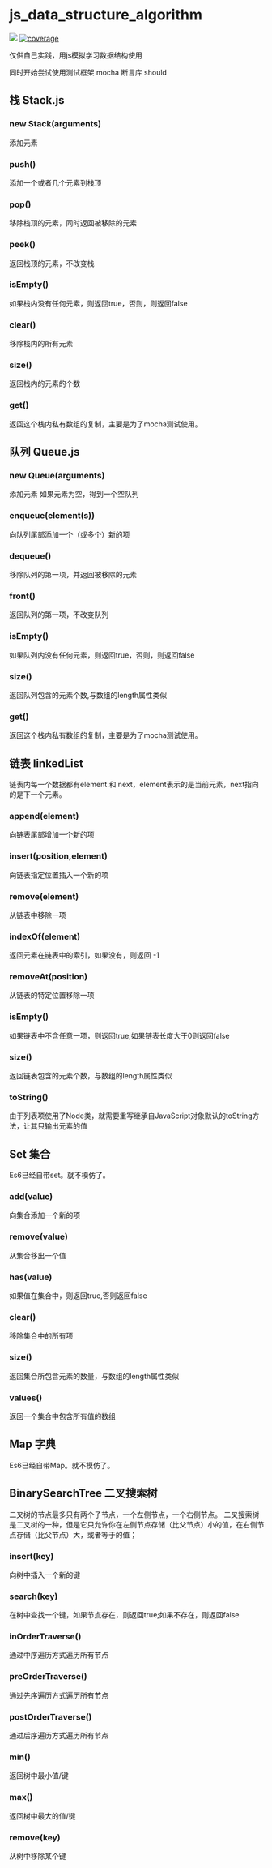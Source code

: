 # js_data_structure_algorithm

![](https://travis-ci.org/Ali1213/js_data_structure_algorithm.svg?branch=master)
[![coverage](https://codecov.io/gh/Ali1213/js_data_structure_algorithm/branch/master/graph/badge.svg)](https://codecov.io/gh/Ali1213/js_data_structure_algorithm)

仅供自己实践，用js模拟学习数据结构使用

同时开始尝试使用测试框架 mocha 断言库 should

## 栈 Stack.js

### new Stack(arguments)
添加元素
### push()
添加一个或者几个元素到栈顶
### pop()
移除栈顶的元素，同时返回被移除的元素
### peek()
返回栈顶的元素，不改变栈
### isEmpty()
如果栈内没有任何元素，则返回true，否则，则返回false
### clear()
移除栈内的所有元素
### size()
返回栈内的元素的个数

### get()
返回这个栈内私有数组的复制，主要是为了mocha测试使用。

## 队列 Queue.js

### new Queue(arguments)
添加元素
如果元素为空，得到一个空队列

### enqueue(element(s))
向队列尾部添加一个（或多个）新的项

### dequeue()
移除队列的第一项，并返回被移除的元素

### front()
返回队列的第一项，不改变队列

### isEmpty()
如果队列内没有任何元素，则返回true，否则，则返回false

### size()
返回队列包含的元素个数,与数组的length属性类似


### get()
返回这个栈内私有数组的复制，主要是为了mocha测试使用。

## 链表 linkedList

链表内每一个数据都有element 和 next，element表示的是当前元素，next指向的是下一个元素。

### append(element)
向链表尾部增加一个新的项

### insert(position,element)
向链表指定位置插入一个新的项

### remove(element)
从链表中移除一项

### indexOf(element)
返回元素在链表中的索引，如果没有，则返回 -1

### removeAt(position)
从链表的特定位置移除一项

### isEmpty()
如果链表中不含任意一项，则返回true;如果链表长度大于0则返回false

### size()
返回链表包含的元素个数，与数组的length属性类似

### toString()
由于列表项使用了Node类，就需要重写继承自JavaScript对象默认的toString方法，让其只输出元素的值


## Set 集合

Es6已经自带set。就不模仿了。

### add(value)
向集合添加一个新的项

### remove(value)
从集合移出一个值

### has(value)
如果值在集合中，则返回true,否则返回false

### clear()
移除集合中的所有项

### size()
返回集合所包含元素的数量，与数组的length属性类似

### values()
返回一个集合中包含所有值的数组

## Map 字典

Es6已经自带Map。就不模仿了。
 

## BinarySearchTree 二叉搜索树

二叉树的节点最多只有两个子节点，一个左侧节点，一个右侧节点。
二叉搜索树是二叉树的一种，但是它只允许你在左侧节点存储（比父节点）小的值，在右侧节点存储（比父节点）大，或者等于的值；

### insert(key)
向树中插入一个新的键

### search(key)
在树中查找一个键，如果节点存在，则返回true;如果不存在，则返回false

### inOrderTraverse()
通过中序遍历方式遍历所有节点

### preOrderTraverse()
通过先序遍历方式遍历所有节点

### postOrderTraverse()
通过后序遍历方式遍历所有节点

### min()
返回树中最小值/键

### max()
返回树中最大的值/键

### remove(key)
从树中移除某个键
